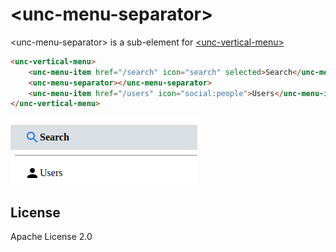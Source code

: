 # &lt;unc-menu-separator&gt;

&lt;unc-menu-separator&gt; is a sub-element for [&lt;unc-vertical-menu&gt;](https://github.com/unc-dsi/unc-web-components/tree/main/packages/unc-vertical-menu)

```html
<unc-vertical-menu>
    <unc-menu-item href="/search" icon="search" selected>Search</unc-menu-item>
    <unc-menu-separator></unc-menu-separator>
    <unc-menu-item href="/users" icon="social:people">Users</unc-menu-item>
</unc-vertical-menu>
```

![screenshot](https://raw.githubusercontent.com/unc-dsi/unc-web-components/main/packages/unc-vertical-menu/screenshot.png)

## License

Apache License 2.0
